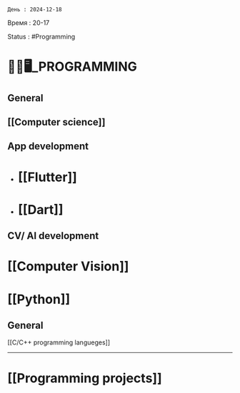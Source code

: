 
	День : 2024-12-18 
Время : 20-17

Status : #Programming  


# 👨‍💻🖥️_PROGRAMMING


## General
 ## [[Computer science]]


## App development 

 - # [[Flutter]]
 - # [[Dart]]

## CV/ AI development 

# [[Computer Vision]]
# [[Python]]

## General

[[C/C++ programming langueges]]

---




 # [[Programming projects]]


 



 